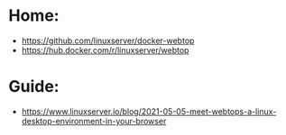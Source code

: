 # Home:
- https://github.com/linuxserver/docker-webtop
- https://hub.docker.com/r/linuxserver/webtop

# Guide:
- https://www.linuxserver.io/blog/2021-05-05-meet-webtops-a-linux-desktop-environment-in-your-browser
